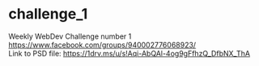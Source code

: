 # challenge_1
Weekly WebDev Challenge number 1
https://www.facebook.com/groups/940002776068923/ <br />
Link to PSD file: https://1drv.ms/u/s!Aqi-AbQAl-4og9gFfhzQ_DfbNX_ThA
